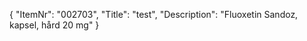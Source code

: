 {
  "ItemNr": "002703",
  "Title": "test",
  "Description": "Fluoxetin Sandoz, kapsel, hård 20 mg"
}